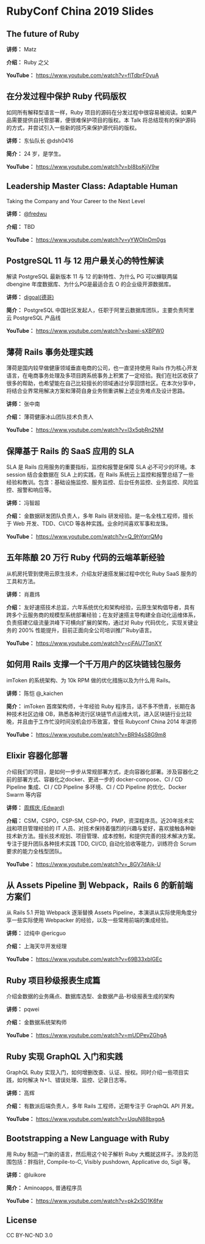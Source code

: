 RubyConf China 2019 Slides
====

## The future of Ruby

**讲师：** Matz

**介绍：** Ruby 之父

**YouTube：** https://www.youtube.com/watch?v=flTdbrF0yuA

## 在分发过程中保护 Ruby 代码版权

如同所有解释型语言一样，Ruby 项目的源码在分发过程中很容易被阅读。如果产品需要提供自托管部署，便很难保护项目的版权。本 Talk 将总结现有的保护源码的方式，并尝试引入一些新的技巧来保护源代码的版权。

**讲师：** 东仙队长 @dsh0416

**简介：** 24 岁，是学生。

**YouTube：** https://www.youtube.com/watch?v=bI8bsKjiV9w

## Leadership Master Class: Adaptable Human

Taking the Company and Your Career to the Next Level

**讲师：** [@fredwu](https://fredwu.me/)

**介绍：** TBD

**YouTube：** https://www.youtube.com/watch?v=yYWOInOm0gs

## PostgreSQL 11 与 12 用户最关心的特性解读

解读 PostgreSQL 最新版本 11 与 12 的新特性、为什么 PG 可以蝉联两届 dbengine 年度数据库、为什么PG是最适合去 O 的企业级开源数据库。

**讲师：** [digoal(德哥)](https://github.com/digoal/blog) 

**简介：** PostgreSQL 中国社区发起人，任职于阿里云数据库团队，主要负责阿里云 PostgreSQL 产品线

**YouTube：** https://www.youtube.com/watch?v=bawi-sXBPW0

## 薄荷 Rails 事务处理实践

薄荷是国内较早做健康领域垂直电商的公司，也一直坚持使用 Rails 作为核心开发语言，在电商事务处理及多项目跨系统事务上积累了一定经验。我们在社区收获了很多的帮助，也希望能在自己比较擅长的领域通过分享回馈社区。在本次分享中，将结合业界常用解决方案和薄荷自身业务侧重讲解上述业务难点及设计思路。

**讲师：** 张中南

**介绍：** 薄荷健康冰山团队技术负责人

**YouTube：** https://www.youtube.com/watch?v=l3x5qbRn2NM

## 保障基于 Rails 的 SaaS 应用的 SLA

SLA 是 Rails 应用服务的重要指标，监控和报警是保障 SLA 必不可少的环境。本 session 结合金数据在 SLA 上的实践，在 Rails 系统云上监控和报警总结了一些经验和教训。包含：基础设施监控、服务监控、后台任务监控、业务监控、风险监控、报警和响应等。

**讲师：** 冯智超

**介绍：** 金数据研发团队负责人，多年 Rails 研发经验。是一名全栈工程师，擅长于 Web 开发、TDD、CI/CD 等各种实践。业余时间喜欢军事和龙珠。

**YouTube：** https://www.youtube.com/watch?v=Q_9hYqrrQMg

## 五年陈酿 20 万行 Ruby 代码的云端革新经验

从机房托管到使用云原生技术，介绍友好速搭发展过程中优化 Ruby SaaS 服务的工具和方法。

**讲师：** 肖嘉炜

**介绍：** 友好速搭技术总监，六年系统优化和架构经验，云原生架构倡导者，具有跨多个云服务商的规模型系统部署经验；在友好速搭主导构建全自动化运维体系，负责搭建亿级流量洪峰下可横向扩展的架构，通过对 Ruby 代码优化，实现关键业务的 200% 性能提升，目前正面向全公司培训推广Ruby语言。

**YouTube：** https://www.youtube.com/watch?v=cjFAU7TqnXY

## 如何用 Rails 支撑一个千万用户的区块链钱包服务

imToken 的系统架构、为 10k RPM 做的优化措施以及为什么用 Rails。

**讲师：** 陈恺 @_kaichen

**简介：** imToken 首席架构师，十年经验 Ruby 程序员，话不多不愤青，长期在各种技术社区边缘 OB，熟悉各种流行区块链节点运维大坑，进入区块链行业比较晚，并且由于工作忙没时间没机会炒币致富，曾任 Rubyconf China 2014 年讲师 

**YouTube：** https://www.youtube.com/watch?v=BR94sS8G9m8

## Elixir 容器化部署

介绍我们的项目，是如何一步步从常规部署方式，走向容器化部署。涉及容器化之前的部署方式、容器化之docker、更进一步的 docker-compose、CI / CD Pipeline 集成、CI / CD Pipeline 多环境、CI / CD Pipeline 的优化、Docker Swarm 等内容

**讲师：** [周辉庆 (Edward)](https://ruby-china.org/edwardzhou)

**介绍：** CSM，CSPO，CSP-SM, CSP-PO，PMP，资深程序员。近20年技术实战和项目管理经验的 IT 人员、对技术保持着强烈的兴趣与爱好，喜欢接触各种新技术新方法。擅长技术规划、项目管理、成本控制，和提供完善的技术解决方案。专注于提升团队各种技术实践 TDD, CI/CD, 自动化验收等能力，训练符合 Scrum 要求的能力全栈型团队。

**YouTube：**  https://www.youtube.com/watch?v=_8GV7dAik-U

## 从 Assets Pipeline 到 Webpack，Rails 6 的新前端方案们

从 Rails 5.1 开始 Webpack 逐渐替换 Assets Pipeline，本演讲从实际使用角度分享一些实际使用 Webpacker 的经验，以及一些常用前端的集成经验。

**讲师：** 过纯中 @ericguo 

**介绍：** 上海天华开发经理

**YouTube：** https://www.youtube.com/watch?v=69B33xbIGEc

## Ruby 项目秒级报表生成篇

介绍金数据的业务痛点、数据库选型、金数据产品-秒级报表生成的架构

**讲师：** pqwei

**介绍：** 金数据系统架构师

**YouTube：** https://www.youtube.com/watch?v=mUDPevZGhgA

## Ruby 实现 GraphQL 入门和实践

GraphQL Ruby 实现入门，如何增删改查、认证、授权。同时介绍一些项目实践，如何解决 N+1、错误处理、监控、记录日志等。

**讲师：** 高辉

**介绍：** 有数派后端负责人，多年 Rails 工程师，近期专注于 GraphQL API 开发。

**YouTube：** https://www.youtube.com/watch?v=UquN88bxgqA

## Bootstrapping a New Language with Ruby

用 Ruby 制造一门新的语言，然后用这个轮子解析 Ruby 大概就这样子。涉及的范围包括：胖指针, Compile-to-C, Visibly pushdown, Applicative do, Sigil 等。

**讲师：** @luikore 

**简介：** Aminoapps, 普通程序员

**YouTube：** https://www.youtube.com/watch?v=pk2xSO1K6fw

## License

CC BY-NC-ND 3.0
